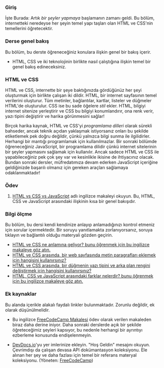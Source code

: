 ### Giriş

İşte Burada: Artık _bir şeyler yapmaya_ başlamanın zamanı geldi. Bu bölüm, internetteki neredeyse her şeyin temel yapı taşları olan HTML ve CSS'nin temellerini öğretecektir.

### Derse genel bakış

Bu bölüm, bu derste öğreneceğiniz konulara ilişkin genel bir bakış içerir.

- HTML, CSS ve iki teknolojinin birlikte nasıl çalıştığına ilişkin temel bir genel bakış edineceksiniz.

### HTML ve CSS

HTML ve CSS, internette bir şeye baktığınızda gördüğünüz her şeyi oluşturmak için birlikte çalışan iki dildir. HTML, bir internet sayfasının temel verilerini oluşturur. Tüm metinler, bağlantılar, kartlar, listeler ve düğmeler HTML'de oluşturulur. CSS ise bu sade öğelere _stil_ ekler. HTML, bilgiyi internet sitenize yerleştirir ve CSS bu bilgiyi konumlandırır, ona renk verir, yazı tipini değiştirir ve harika görünmesini sağlar!

Birçok harika kaynak, HTML ve CSS'yi _programlama dilleri_ olarak sürekli bahseder, ancak teknik açıdan yaklaşmak istiyorsanız onları bu şekilde etiketlemek pek doğru değildir, çünkü yalnızca bilgi sunma ile ilgilidirler. Herhangi bir mantığı programlamak için kullanılmazlar. Bir sonraki bölümde öğreneceğiniz JavaScript, bir programlama dilidir çünkü internet sitelerinin bir şeyler yapmasını sağlamak için kullanılır. Ancak sadece HTML ve CSS ile yapabileceğiniz pek çok şey var ve kesinlikle ikisine de ihtiyacınız olacak. Bundan sonraki dersler, müfredatımıza devam ederken JavaScript içeriğine geldiğinizde başarılı olmanız için gereken araçları sağlamaya odaklanmaktadır!

### Ödev

<div class="lesson-content__panel" markdown="1">

1. [HTML vs CSS vs JavaScript](https://brytdesigns.com/html-css-javascript-whats-the-difference/) adlı ingilizce makaleyi okuyun. Bu, HTML, CSS ve JavaScript arasındaki ilişkinin kısa bir genel bakışıdır.

</div>

### Bilgi ölçme

Bu bölüm, bu dersi kendi kendinize anlayıp anlamadığınızı kontrol etmeniz için sorular içermektedir. Bir soruyu yanıtlamakta zorlanıyorsanız, soruya tıklayın ve bağlantılı olduğu materyali gözden geçirin.

- [HTML ve CSS ne anlamına geliyor? bunu öğrenmek için bu ingilizce makaleye göz atın.](https://brytdesigns.com/html-css-javascript-whats-the-difference/#What_is_HTML)
- [HTML ve CSS arasında, bir web sayfasında metin paragrafları eklemek için hangisini kullanırsınız?](#html-and-css)
- [HTML ve CSS arasında, bir düğmenin yazı tipini ve arka plan rengini değiştirmek için hangisini kullanırsınız?](#html-and-css)
- [HTML, CSS ve JavaScript arasındaki farklar nelerdir? bunu öğrenmek için bu ingilizce makaleye göz atın.](https://brytdesigns.com/html-css-javascript-whats-the-difference/)

### Ek kaynaklar

Bu alanda içerikle alakalı faydalı linkler bulunmaktadır. Zorunlu değildir, ek olarak düşünülmelidir.

- Bu ingilizce [FreeCodeCamp Makalesi](https://www.freecodecamp.org/news/html-css-and-javascript-explained-for-beginners/) ödev olarak verilen makaleden biraz daha derine iniyor. Daha sonraki derslerde açık bir şekilde öğreteceğimiz şeyleri kapsıyor, bu nedenle herhangi bir ayrıntıyı ezberleme konusunda endişelenmeyin.

- [DevDocs.io](https://devdocs.io)'yu yer imlerinize ekleyin. "Hoş Geldin" mesajını okuyun. Çevrimdışı da çalışan devasa API dokümantasyon koleksiyonu. Ele alınan her şey ve daha fazlası için temel bir referans materyal koleksiyonu. (Yöneten: [FreeCodeCamp](https://freecodecamp.org))